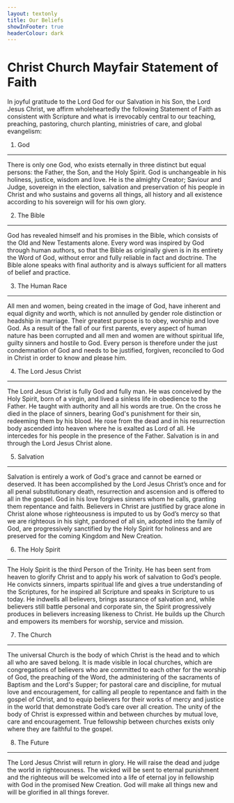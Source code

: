```yaml
---
layout: textonly
title: Our Beliefs
showInFooter: true
headerColour: dark
---
```

Christ Church Mayfair Statement of Faith
========================================

In joyful gratitude to the Lord God for our Salvation in his Son, the Lord Jesus Christ, we affirm wholeheartedly the following Statement of Faith as consistent with Scripture and what is irrevocably central to our teaching, preaching, pastoring, church planting, ministries of care, and global evangelism:

1) God
------

There is only one God, who exists eternally in three distinct but equal persons: the Father, the Son, and the Holy Spirit. God is unchangeable in his holiness, justice, wisdom and love. He is the almighty Creator; Saviour and Judge, sovereign in the election, salvation and preservation of his people in Christ and who sustains and governs all things, all history and all existence according to his sovereign will for his own glory.

2) The Bible
------------

God has revealed himself and his promises in the Bible, which consists of the Old and New Testaments alone. Every word was inspired by God through human authors, so that the Bible as originally given is in its entirety the Word of God, without error and fully reliable in fact and doctrine. The Bible alone speaks with final authority and is always sufficient for all matters of belief and practice.

3) The Human Race
-----------------

All men and women, being created in the image of God, have inherent and equal dignity and worth, which is not annulled by gender role distinction or headship in marriage. Their greatest purpose is to obey, worship and love God. As a result of the fall of our first parents, every aspect of human nature has been corrupted and all men and women are without spiritual life, guilty sinners and hostile to God. Every person is therefore under the just condemnation of God and needs to be justified, forgiven, reconciled to God in Christ in order to know and please him.

4) The Lord Jesus Christ
------------------------

The Lord Jesus Christ is fully God and fully man. He was conceived by the Holy Spirit, born of a virgin, and lived a sinless life in obedience to the Father. He taught with authority and all his words are true. On the cross he died in the place of sinners, bearing God's punishment for their sin, redeeming them by his blood. He rose from the dead and in his resurrection body ascended into heaven where he is exalted as Lord of all. He intercedes for his people in the presence of the Father. Salvation is in and through the Lord Jesus Christ alone.

5) Salvation
------------

Salvation is entirely a work of God's grace and cannot be earned or deserved. It has been accomplished by the Lord Jesus Christ’s once and for all penal substitutionary death, resurrection and ascension and is offered to all in the gospel. God in his love forgives sinners whom he calls, granting them repentance and faith. Believers in Christ are justified by grace alone in Christ alone whose righteousness is imputed to us by God’s mercy so that we are righteous in his sight, pardoned of all sin, adopted into the family of God, are progressively sanctified by the Holy Spirit for holiness and are preserved for the coming Kingdom and New Creation.

6) The Holy Spirit
------------------

The Holy Spirit is the third Person of the Trinity. He has been sent from heaven to glorify Christ and to apply his work of salvation to God’s people. He convicts sinners, imparts spiritual life and gives a true understanding of the Scriptures, for he inspired all Scripture and speaks in Scripture to us today. He indwells all believers, brings assurance of salvation and, while believers still battle personal and corporate sin, the Spirit progressively produces in believers increasing likeness to Christ. He builds up the Church and empowers its members for worship, service and mission.

7) The Church
-------------

The universal Church is the body of which Christ is the head and to which all who are saved belong. It is made visible in local churches, which are congregations of believers who are committed to each other for the worship of God, the preaching of the Word, the administering of the sacraments of Baptism and the Lord's Supper; for pastoral care and discipline, for mutual love and encouragement, for calling all people to repentance and faith in the gospel of Christ, and to equip believers for their works of mercy and justice in the world that demonstrate God’s care over all creation. The unity of the body of Christ is expressed within and between churches by mutual love, care and encouragement. True fellowship between churches exists only where they are faithful to the gospel.

8) The Future
-------------

The Lord Jesus Christ will return in glory. He will raise the dead and judge the world in righteousness. The wicked will be sent to eternal punishment and the righteous will be welcomed into a life of eternal joy in fellowship with God in the promised New Creation. God will make all things new and will be glorified in all things forever.